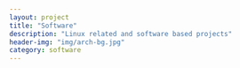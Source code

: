 ```yaml
---
layout: project
title: "Software"
description: "Linux related and software based projects"
header-img: "img/arch-bg.jpg"
category: software
---
```

